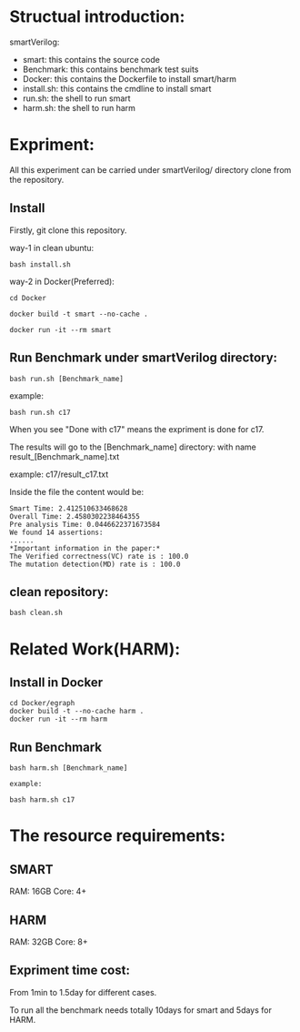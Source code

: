 # Structual introduction:
smartVerilog:
- smart: this contains the source code
- Benchmark: this contains benchmark test suits
- Docker: this contains the Dockerfile to install smart/harm
- install.sh: this contains the cmdline to install smart
- run.sh: the shell to run smart
- harm.sh: the shell to run harm

# Expriment:
All this experiment can be carried under smartVerilog/ directory clone from the repository.

## Install 
Firstly, git clone this repository.

way-1 in clean ubuntu:

    bash install.sh

way-2 in Docker(Preferred):
    
    cd Docker

    docker build -t smart --no-cache .

    docker run -it --rm smart

## Run Benchmark under smartVerilog directory:

    bash run.sh [Benchmark_name]


example:
    
    bash run.sh c17

When you see "Done with c17" means the expriment is done for c17.

The results will go to the [Benchmark_name] directory: with name result_[Benchmark_name].txt

example: c17/result_c17.txt

Inside the file the content would be:

    Smart Time: 2.412510633468628
    Overall Time: 2.4580302238464355
    Pre analysis Time: 0.0446622371673584
    We found 14 assertions:
    ......
    *Important information in the paper:*
    The Verified correctness(VC) rate is : 100.0
    The mutation detection(MD) rate is : 100.0

## clean repository:
    
    bash clean.sh

# Related Work(HARM):

## Install in Docker

    cd Docker/egraph
    docker build -t --no-cache harm .
    docker run -it --rm harm

## Run Benchmark

    bash harm.sh [Benchmark_name]

    example:
    
    bash harm.sh c17

# The resource requirements:
## SMART
RAM: 16GB Core: 4+

## HARM
RAM: 32GB Core: 8+

## Expriment time cost:
From 1min to 1.5day for different cases.

To run all the benchmark needs totally 10days for smart and 5days for HARM.